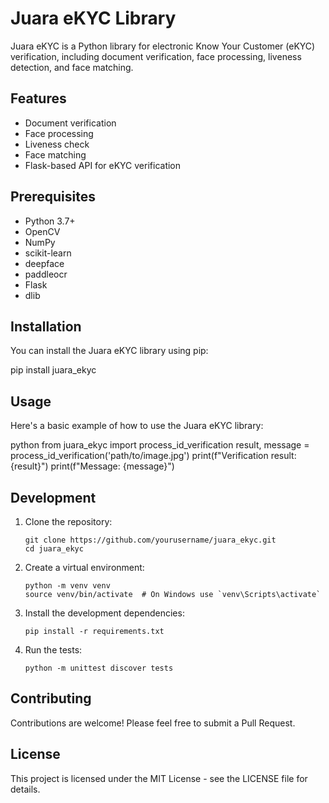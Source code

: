 # Juara eKYC Library

Juara eKYC is a Python library for electronic Know Your Customer (eKYC) verification, including document verification, face processing, liveness detection, and face matching.

## Features

- Document verification
- Face processing
- Liveness check
- Face matching
- Flask-based API for eKYC verification

## Prerequisites

- Python 3.7+
- OpenCV
- NumPy
- scikit-learn
- deepface
- paddleocr
- Flask
- dlib

## Installation

You can install the Juara eKYC library using pip:

pip install juara_ekyc


## Usage

Here's a basic example of how to use the Juara eKYC library:

python
from juara_ekyc import process_id_verification
result, message = process_id_verification('path/to/image.jpg')
print(f"Verification result: {result}")
print(f"Message: {message}")

## Development

1. Clone the repository:
   ```
   git clone https://github.com/yourusername/juara_ekyc.git
   cd juara_ekyc
   ```

2. Create a virtual environment:
   ```
   python -m venv venv
   source venv/bin/activate  # On Windows use `venv\Scripts\activate`
   ```

3. Install the development dependencies:
   ```
   pip install -r requirements.txt
   ```

4. Run the tests:
   ```
   python -m unittest discover tests
   ```

## Contributing

Contributions are welcome! Please feel free to submit a Pull Request.

## License

This project is licensed under the MIT License - see the LICENSE file for details.